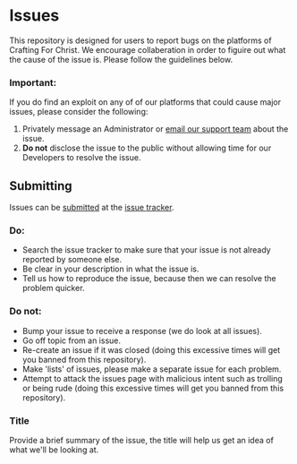 # Issues
This repository is designed for users to report bugs on the platforms of Crafting For Christ. We encourage collaberation in order to figuire out what the  cause of the issue is. Please follow the guidelines below.

### Important:
If you do find an exploit on any of of our platforms that could cause major issues, please consider the following:
1. Privately message an Administrator or <a href="mailto:support@craftingforchrist.net">email our support team</a> about the issue.
2. <b>Do not</b> disclose the issue to the public without allowing time for our Developers to resolve the issue.

## Submitting
Issues can be <a href="https://github.com/crafting-for-christ/Issues/issues/new">submitted</a> at the <a href="https://github.com/crafting-for-christ/Issues/issues/">issue tracker</a>.

### Do:
 - Search the issue tracker to make sure that your issue is not already reported by someone else.
 - Be clear in your description in what the issue is.
 - Tell us how to reproduce the issue, because then we can resolve the problem quicker.

### Do not: 
 - Bump your issue to receive a response (we do look at all issues).
 - Go off topic from an issue.
 - Re-create an issue if it was closed (doing this excessive times will get you banned from this repository).
 - Make 'lists' of issues, please make a separate issue for each problem.
 - Attempt to attack the issues page with malicious intent such as trolling or being rude (doing this excessive times will get you banned from this repository).

### Title
Provide a brief summary of the issue, the title will help us get an idea of what we'll be looking at.

